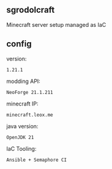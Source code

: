 ## sgrodolcraft
Minecraft server setup managed as IaC

## config
version:
```
1.21.1
```
modding API:
```
NeoForge 21.1.211
```
minecraft IP:
```
minecraft.leox.me
```
java version:
```
OpenJDK 21
```
IaC Tooling:
```
Ansible + Semaphore CI
```
